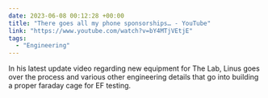 ```yaml
---
date: 2023-06-08 00:12:28 +00:00
title: "There goes all my phone sponsorships… - YouTube"
link: "https://www.youtube.com/watch?v=bY4MTjVEtjE"
tags:
  - "Engineering"
---
```


In his latest update video regarding new equipment for The Lab, Linus goes over the process and various other engineering details that go into building a proper faraday cage for EF testing.
